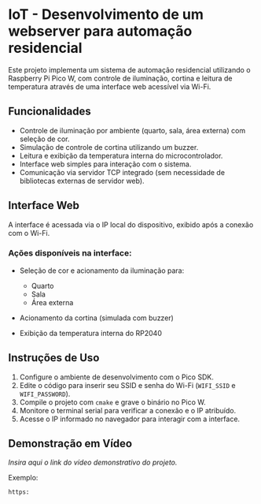 # IoT - Desenvolvimento de um webserver para automação residencial

Este projeto implementa um sistema de automação residencial utilizando o Raspberry Pi Pico W, com controle de iluminação, cortina e leitura de temperatura através de uma interface web acessível via Wi-Fi.

## Funcionalidades

* Controle de iluminação por ambiente (quarto, sala, área externa) com seleção de cor.
* Simulação de controle de cortina utilizando um buzzer.
* Leitura e exibição da temperatura interna do microcontrolador.
* Interface web simples para interação com o sistema.
* Comunicação via servidor TCP integrado (sem necessidade de bibliotecas externas de servidor web).

## Interface Web

A interface é acessada via o IP local do dispositivo, exibido após a conexão com o Wi-Fi.

### Ações disponíveis na interface:

* Seleção de cor e acionamento da iluminação para:

  * Quarto
  * Sala
  * Área externa
* Acionamento da cortina (simulada com buzzer)
* Exibição da temperatura interna do RP2040

## Instruções de Uso

1. Configure o ambiente de desenvolvimento com o Pico SDK.
2. Edite o código para inserir seu SSID e senha do Wi-Fi (`WIFI_SSID` e `WIFI_PASSWORD`).
3. Compile o projeto com `cmake` e grave o binário no Pico W.
4. Monitore o terminal serial para verificar a conexão e o IP atribuído.
5. Acesse o IP informado no navegador para interagir com a interface.

## Demonstração em Vídeo

*Insira aqui o link do vídeo demonstrativo do projeto.*

Exemplo:

```
https:
```
